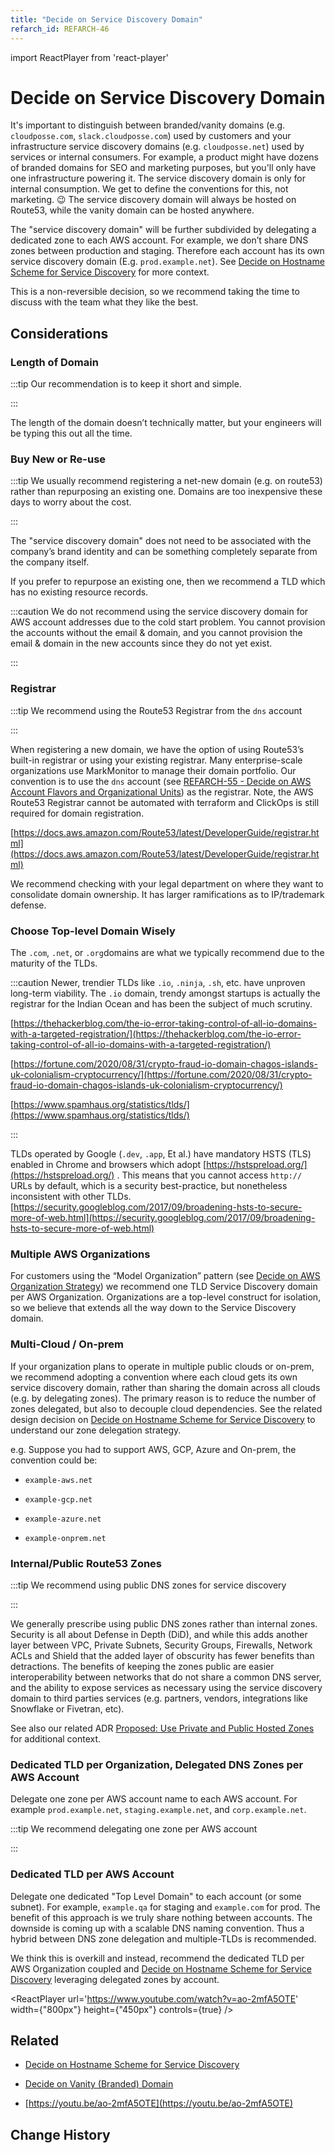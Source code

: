 ```yaml
---
title: "Decide on Service Discovery Domain"
refarch_id: REFARCH-46
---
```


import ReactPlayer from 'react-player'

# Decide on Service Discovery Domain

It's important to distinguish between branded/vanity domains (e.g. `cloudposse.com`, `slack.cloudposse.com`) used by
customers and your infrastructure service discovery domains (e.g. `cloudposse.net`) used by services or internal
consumers. For example, a product might have dozens of branded domains for SEO and marketing purposes, but you'll only
have one infrastructure powering it. The service discovery domain is only for internal consumption. We get to define the
conventions for this, not marketing. 😉 The service discovery domain will always be hosted on Route53, while the vanity
domain can be hosted anywhere.

The "service discovery domain" will be further subdivided by delegating a dedicated zone to each AWS account. For
example, we don’t share DNS zones between production and staging. Therefore each account has its own service discovery
domain (E.g. `prod.example.net`). See
[Decide on Hostname Scheme for Service Discovery](/learn/network/design-decisions/decide-on-hostname-scheme-for-service-discovery)
for more context.

This is a non-reversible decision, so we recommend taking the time to discuss with the team what they like the best.

## Considerations

### Length of Domain

:::tip Our recommendation is to keep it short and simple.

:::

The length of the domain doesn’t technically matter, but your engineers will be typing this out all the time.

### Buy New or Re-use

:::tip We usually recommend registering a net-new domain (e.g. on route53) rather than repurposing an existing one.
Domains are too inexpensive these days to worry about the cost.

:::

The "service discovery domain" does not need to be associated with the company’s brand identity and can be something
completely separate from the company itself.

If you prefer to repurpose an existing one, then we recommend a TLD which has no existing resource records.

:::caution We do not recommend using the service discovery domain for AWS account addresses due to the cold start
problem. You cannot provision the accounts without the email & domain, and you cannot provision the email & domain in
the new accounts since they do not yet exist.

:::

### Registrar

:::tip We recommend using the Route53 Registrar from the `dns` account

:::

When registering a new domain, we have the option of using Route53’s built-in registrar or using your existing
registrar. Many enterprise-scale organizations use MarkMonitor to manage their domain portfolio. Our convention is to
use the `dns` account (see
[REFARCH-55 - Decide on AWS Account Flavors and Organizational Units](https://cloudposse.atlassian.net/browse/REFARCH-55))
as the registrar. Note, the AWS Route53 Registrar cannot be automated with terraform and ClickOps is still required for
domain registration.

[https://docs.aws.amazon.com/Route53/latest/DeveloperGuide/registrar.html](https://docs.aws.amazon.com/Route53/latest/DeveloperGuide/registrar.html)

We recommend checking with your legal department on where they want to consolidate domain ownership. It has larger
ramifications as to IP/trademark defense.

### Choose Top-level Domain Wisely

The `.com`, `.net`, or `.org`domains are what we typically recommend due to the maturity of the TLDs.

:::caution Newer, trendier TLDs like `.io`, `.ninja`, `.sh`, etc. have unproven long-term viability. The `.io` domain,
trendy amongst startups is actually the registrar for the Indian Ocean and has been the subject of much scrutiny.

[https://thehackerblog.com/the-io-error-taking-control-of-all-io-domains-with-a-targeted-registration/](https://thehackerblog.com/the-io-error-taking-control-of-all-io-domains-with-a-targeted-registration/)

[https://fortune.com/2020/08/31/crypto-fraud-io-domain-chagos-islands-uk-colonialism-cryptocurrency/](https://fortune.com/2020/08/31/crypto-fraud-io-domain-chagos-islands-uk-colonialism-cryptocurrency/)

[https://www.spamhaus.org/statistics/tlds/](https://www.spamhaus.org/statistics/tlds/)

:::

TLDs operated by Google (`.dev`, `.app`, Et al.) have mandatory HSTS (TLS) enabled in Chrome and browsers which adopt
[https://hstspreload.org/](https://hstspreload.org/) . This means that you cannot access `http://` URLs by default,
which is a security best-practice, but nonetheless inconsistent with other TLDs.
[https://security.googleblog.com/2017/09/broadening-hsts-to-secure-more-of-web.html](https://security.googleblog.com/2017/09/broadening-hsts-to-secure-more-of-web.html)

### Multiple AWS Organizations

For customers using the “Model Organization” pattern (see
[Decide on AWS Organization Strategy](/learn/accounts/design-decisions/decide-on-aws-organization-strategy)) we
recommend one TLD Service Discovery domain per AWS Organization. Organizations are a top-level construct for isolation,
so we believe that extends all the way down to the Service Discovery domain.

### Multi-Cloud / On-prem

If your organization plans to operate in multiple public clouds or on-prem, we recommend adopting a convention where
each cloud gets its own service discovery domain, rather than sharing the domain across all clouds (e.g. by delegating
zones). The primary reason is to reduce the number of zones delegated, but also to decouple cloud dependencies. See the
related design decision on
[Decide on Hostname Scheme for Service Discovery](/learn/network/design-decisions/decide-on-hostname-scheme-for-service-discovery)
to understand our zone delegation strategy.

e.g. Suppose you had to support AWS, GCP, Azure and On-prem, the convention could be:

- `example-aws.net`

- `example-gcp.net`

- `example-azure.net`

- `example-onprem.net`

### Internal/Public Route53 Zones

:::tip We recommend using public DNS zones for service discovery

:::

We generally prescribe using public DNS zones rather than internal zones. Security is all about Defense in Depth (DiD),
and while this adds another layer between VPC, Private Subnets, Security Groups, Firewalls, Network ACLs and Shield that
the added layer of obscurity has fewer benefits than detractions. The benefits of keeping the zones public are easier
interoperability between networks that do not share a common DNS server, and the ability to expose services as necessary
using the service discovery domain to third parties services (e.g. partners, vendors, integrations like Snowflake or
Fivetran, etc).

See also our related ADR
[Proposed: Use Private and Public Hosted Zones](/resources/adrs/proposed-use-private-and-public-hosted-zones/) for
additional context.

### Dedicated TLD per Organization, Delegated DNS Zones per AWS Account

Delegate one zone per AWS account name to each AWS account. For example `prod.example.net`, `staging.example.net`, and
`corp.example.net`.

:::tip We recommend delegating one zone per AWS account

:::

### Dedicated TLD per AWS Account

Delegate one dedicated "Top Level Domain" to each account (or some subnet). For example, `example.qa` for staging and
`example.com` for prod. The benefit of this approach is we truly share nothing between accounts. The downside is coming
up with a scalable DNS naming convention. Thus a hybrid between DNS zone delegation and multiple-TLDs is recommended.

We think this is overkill and instead, recommend the dedicated TLD per AWS Organization coupled and
[Decide on Hostname Scheme for Service Discovery](/learn/network/design-decisions/decide-on-hostname-scheme-for-service-discovery)
leveraging delegated zones by account.

<ReactPlayer url='https://www.youtube.com/watch?v=ao-2mfA5OTE' width={"800px"} height={"450px"} controls={true} />

## Related

- [Decide on Hostname Scheme for Service Discovery](/learn/network/design-decisions/decide-on-hostname-scheme-for-service-discovery)

- [Decide on Vanity (Branded) Domain](/learn/network/design-decisions/decide-on-vanity-branded-domain)

- [https://youtu.be/ao-2mfA5OTE](https://youtu.be/ao-2mfA5OTE)

## Change History
